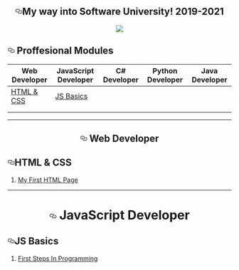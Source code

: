 <div class="Box-body">
        <article class="markdown-body entry-content p-5" itemprop="text"><h1 align="center"><a id="user-content-my-way-into-software-university-20172018" class="anchor" aria-hidden="true" href="#my-way-into-software-university-20172018"><svg class="octicon octicon-link" viewBox="0 0 16 16" version="1.1" width="16" height="16" aria-hidden="true"><path fill-rule="evenodd" d="M4 9h1v1H4c-1.5 0-3-1.69-3-3.5S2.55 3 4 3h4c1.45 0 3 1.69 3 3.5 0 1.41-.91 2.72-2 3.25V8.59c.58-.45 1-1.27 1-2.09C10 5.22 8.98 4 8 4H4c-.98 0-2 1.22-2 2.5S3 9 4 9zm9-3h-1v1h1c1 0 2 1.22 2 2.5S13.98 12 13 12H9c-.98 0-2-1.22-2-2.5 0-.83.42-1.64 1-2.09V6.25c-1.09.53-2 1.84-2 3.25C6 11.31 7.55 13 9 13h4c1.45 0 3-1.69 3-3.5S14.5 6 13 6z"></path></svg></a>My way into Software University! 2019-2021</h1> 
<p align="center">
<a href="https://softuni.bg/" rel="nofollow" class="insta_img_parent_ext_el"><img src="https://camo.githubusercontent.com/ca50f01503f2707d8d3126f4d2b25bda9337996c/68747470733a2f2f692e696d6775722e636f6d2f427652337539752e706e67" data-canonical-src="https://i.imgur.com/BvR3u9u.png" style="max-width:100%;" data-insta_upload_ext_elem="1"> <div class="insta_img_icon_wrap_ext_el" title="Send to Direct" style="top: 776px; left: 337px;"><div class="insta_img_icon_ext_el"></div></div></a>
</p>
  <h1 align="left"><a id="user-content--proffesional-modules-" class="anchor" aria-hidden="true" href="#-proffesional-modules-"><svg class="octicon octicon-link" viewBox="0 0 16 16" version="1.1" width="16" height="16" aria-hidden="true"><path fill-rule="evenodd" d="M4 9h1v1H4c-1.5 0-3-1.69-3-3.5S2.55 3 4 3h4c1.45 0 3 1.69 3 3.5 0 1.41-.91 2.72-2 3.25V8.59c.58-.45 1-1.27 1-2.09C10 5.22 8.98 4 8 4H4c-.98 0-2 1.22-2 2.5S3 9 4 9zm9-3h-1v1h1c1 0 2 1.22 2 2.5S13.98 12 13 12H9c-.98 0-2-1.22-2-2.5 0-.83.42-1.64 1-2.09V6.25c-1.09.53-2 1.84-2 3.25C6 11.31 7.55 13 9 13h4c1.45 0 3-1.69 3-3.5S14.5 6 13 6z"></path></svg></a> Proffesional Modules </h1>
<table>
<thead>
<tr>
<th>Web Developer</th>
<th>JavaScript Developer</th>
<th>C# Developer</th>
<th>Python Developer</th>
<th>Java Developer</th>


</tr>
</thead>

<tbody>
<tr> 
<td><a href="#html-and-css">HTML & CSS</a></td> 
  <td><a href="js-basics">JS Basics</a></td> 
  <td><a href=""></a></td> 
  <td><a href=""></a></td> 
  <td><a href=""></a></td> 
</tr>
<tr>
<td><a href=""></a></td>
  <td><a href=""></a></td> 
  <td><a href=""></a></td> 
  <td><a href=""></a></td> 
  <td><a href=""></a></td> 
</tr>
<tr>
<td><a href=""></a></td>
        </tr>

</tbody>
</table>
<hr>
<h1 align="center"><a id="user-content-my-way-into-software-university-20172018" class="anchor" aria-hidden="true" href="#my-way-into-software-university-20172018"><svg class="octicon octicon-link" viewBox="0 0 16 16" version="1.1" width="16" height="16" aria-hidden="true"><path fill-rule="evenodd" d="M4 9h1v1H4c-1.5 0-3-1.69-3-3.5S2.55 3 4 3h4c1.45 0 3 1.69 3 3.5 0 1.41-.91 2.72-2 3.25V8.59c.58-.45 1-1.27 1-2.09C10 5.22 8.98 4 8 4H4c-.98 0-2 1.22-2 2.5S3 9 4 9zm9-3h-1v1h1c1 0 2 1.22 2 2.5S13.98 12 13 12H9c-.98 0-2-1.22-2-2.5 0-.83.42-1.64 1-2.09V6.25c-1.09.53-2 1.84-2 3.25C6 11.31 7.55 13 9 13h4c1.45 0 3-1.69 3-3.5S14.5 6 13 6z"></path></svg></a>
  Web Developer</h1> 

<h2><a id="html-and-css" class="anchor" aria-hidden="true" href="#web-fundamentals---html5"><svg class="octicon octicon-link" viewBox="0 0 16 16" version="1.1" width="16" height="16" aria-hidden="true"><path fill-rule="evenodd" d="M4 9h1v1H4c-1.5 0-3-1.69-3-3.5S2.55 3 4 3h4c1.45 0 3 1.69 3 3.5 0 1.41-.91 2.72-2 3.25V8.59c.58-.45 1-1.27 1-2.09C10 5.22 8.98 4 8 4H4c-.98 0-2 1.22-2 2.5S3 9 4 9zm9-3h-1v1h1c1 0 2 1.22 2 2.5S13.98 12 13 12H9c-.98 0-2-1.22-2-2.5 0-.83.42-1.64 1-2.09V6.25c-1.09.53-2 1.84-2 3.25C6 11.31 7.55 13 9 13h4c1.45 0 3-1.69 3-3.5S14.5 6 13 6z"></path></svg></a>HTML & CSS</h2>
<ol>
<li><a href="https://github.com/f0naX-C/Software-University/tree/master/HTML%20%26%20CSS/My%20First%20HTML%20Page">My First HTML Page</a></li>

</ol>

</article>
      </div>
   <hr>
      <h1 align="center"><a id="user-content-my-way-into-software-university-20172018" class="anchor" aria-hidden="true" href="#my-way-into-software-university-20172018"><svg class="octicon octicon-link" viewBox="0 0 16 16" version="1.1" width="16" height="16" aria-hidden="true"><path fill-rule="evenodd" d="M4 9h1v1H4c-1.5 0-3-1.69-3-3.5S2.55 3 4 3h4c1.45 0 3 1.69 3 3.5 0 1.41-.91 2.72-2 3.25V8.59c.58-.45 1-1.27 1-2.09C10 5.22 8.98 4 8 4H4c-.98 0-2 1.22-2 2.5S3 9 4 9zm9-3h-1v1h1c1 0 2 1.22 2 2.5S13.98 12 13 12H9c-.98 0-2-1.22-2-2.5 0-.83.42-1.64 1-2.09V6.25c-1.09.53-2 1.84-2 3.25C6 11.31 7.55 13 9 13h4c1.45 0 3-1.69 3-3.5S14.5 6 13 6z"></path></svg></a>
  JavaScript Developer</h1> 
  
  <h2><a id="js-basics" class="anchor" aria-hidden="true" href="#web-fundamentals---html5"><svg class="octicon octicon-link" viewBox="0 0 16 16" version="1.1" width="16" height="16" aria-hidden="true"><path fill-rule="evenodd" d="M4 9h1v1H4c-1.5 0-3-1.69-3-3.5S2.55 3 4 3h4c1.45 0 3 1.69 3 3.5 0 1.41-.91 2.72-2 3.25V8.59c.58-.45 1-1.27 1-2.09C10 5.22 8.98 4 8 4H4c-.98 0-2 1.22-2 2.5S3 9 4 9zm9-3h-1v1h1c1 0 2 1.22 2 2.5S13.98 12 13 12H9c-.98 0-2-1.22-2-2.5 0-.83.42-1.64 1-2.09V6.25c-1.09.53-2 1.84-2 3.25C6 11.31 7.55 13 9 13h4c1.45 0 3-1.69 3-3.5S14.5 6 13 6z"></path></svg></a>JS Basics</h2>
  <ol>
<li><a href="https://github.com/AZYYCrypto/Software-University/tree/master/JavaScript%20Module/JS%20Basics/First%20Steps%20In%20Programming">First Steps In Programming</a></li>

</ol>
  

 
